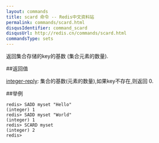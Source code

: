 ```yaml
---
layout: commands
title: scard 命令 -- Redis中文资料站
permalink: commands/scard.html
disqusIdentifier: command_scard
disqusUrl: http://redis.cn/commands/scard.html
commandsType: sets
---
```


返回集合存储的key的基数 (集合元素的数量).

##返回值

[integer-reply](/topics/protocol.html#integer-reply): 集合的基数(元素的数量),如果key不存在,则返回 0.

##举例

	redis> SADD myset "Hello"
	(integer) 1
	redis> SADD myset "World"
	(integer) 1
	redis> SCARD myset
	(integer) 2
	redis> 